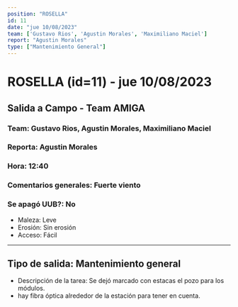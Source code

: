 ```yaml
---
position: "ROSELLA"
id: 11
date: "jue 10/08/2023"
team: ['Gustavo Rios', 'Agustin Morales', 'Maximiliano Maciel']
report: "Agustin Morales"
type: ["Mantenimiento General"]
---
```


# ROSELLA (id=11) - jue 10/08/2023
## Salida a Campo - Team AMIGA
### Team: Gustavo Rios, Agustin Morales, Maximiliano Maciel
### Reporta: Agustin Morales
### Hora: 12:40
### Comentarios generales: Fuerte viento
### Se apagó UUB?: No 
- Maleza: Leve
- Erosión: Sin erosión
- Acceso: Fácil
---------
## Tipo de salida: Mantenimiento general
   - Descripción de la tarea: Se dejó marcado con estacas el pozo para los módulos. 
- hay fibra óptica alrededor de la estación para tener en cuenta.
